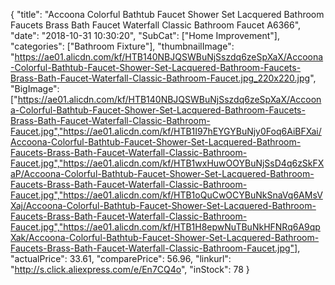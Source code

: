 {
	"title": "Accoona Colorful Bathtub Faucet Shower Set Lacquered Bathroom Faucets Brass Bath Faucet Waterfall Classic Bathroom Faucet A6366",
	"date": "2018-10-31 10:30:20",
	"SubCat": ["Home Improvement"],
	"categories": ["Bathroom Fixture"],
	"thumbnailImage": "https://ae01.alicdn.com/kf/HTB140NBJQSWBuNjSszdq6zeSpXaX/Accoona-Colorful-Bathtub-Faucet-Shower-Set-Lacquered-Bathroom-Faucets-Brass-Bath-Faucet-Waterfall-Classic-Bathroom-Faucet.jpg_220x220.jpg",
	"BigImage": ["https://ae01.alicdn.com/kf/HTB140NBJQSWBuNjSszdq6zeSpXaX/Accoona-Colorful-Bathtub-Faucet-Shower-Set-Lacquered-Bathroom-Faucets-Brass-Bath-Faucet-Waterfall-Classic-Bathroom-Faucet.jpg","https://ae01.alicdn.com/kf/HTB1I97hEYGYBuNjy0Foq6AiBFXai/Accoona-Colorful-Bathtub-Faucet-Shower-Set-Lacquered-Bathroom-Faucets-Brass-Bath-Faucet-Waterfall-Classic-Bathroom-Faucet.jpg","https://ae01.alicdn.com/kf/HTB1wxHuwOOYBuNjSsD4q6zSkFXaP/Accoona-Colorful-Bathtub-Faucet-Shower-Set-Lacquered-Bathroom-Faucets-Brass-Bath-Faucet-Waterfall-Classic-Bathroom-Faucet.jpg","https://ae01.alicdn.com/kf/HTB1oQuCwOCYBuNkSnaVq6AMsVXaj/Accoona-Colorful-Bathtub-Faucet-Shower-Set-Lacquered-Bathroom-Faucets-Brass-Bath-Faucet-Waterfall-Classic-Bathroom-Faucet.jpg","https://ae01.alicdn.com/kf/HTB1H8epwNuTBuNkHFNRq6A9qpXak/Accoona-Colorful-Bathtub-Faucet-Shower-Set-Lacquered-Bathroom-Faucets-Brass-Bath-Faucet-Waterfall-Classic-Bathroom-Faucet.jpg"],
	"actualPrice": 33.61,
	"comparePrice": 56.96,
	"linkurl": "http://s.click.aliexpress.com/e/En7CQ4o",
	"inStock": 78
}
